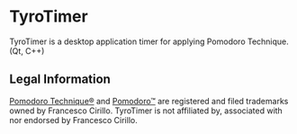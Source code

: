 # TyroTimer
TyroTimer is a desktop application timer for applying Pomodoro Technique.(Qt, C++)



## Legal Information ##

[Pomodoro Technique®](http://pomodorotechnique.com) and [Pomodoro™](http://pomodorotechnique.com)
are registered and filed trademarks owned by Francesco Cirillo. TyroTimer is not affiliated by,
associated with nor endorsed by Francesco Cirillo.
